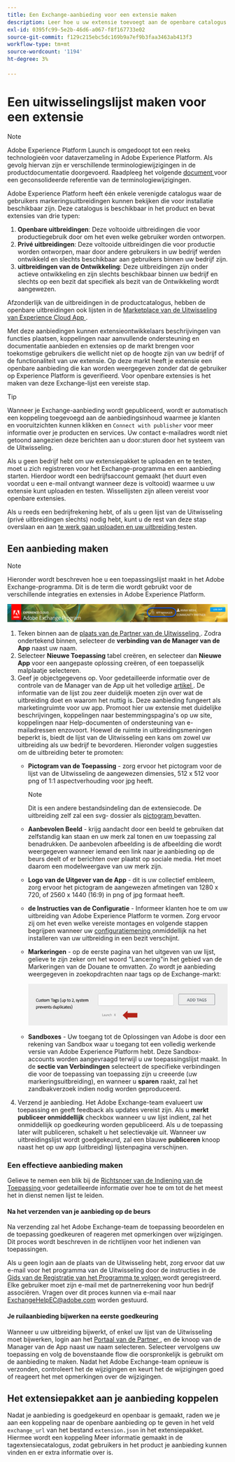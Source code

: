```yaml
---
title: Een Exchange-aanbieding voor een extensie maken
description: Leer hoe u uw extensie toevoegt aan de openbare catalogus in Adobe Experience Platform.
exl-id: 0395fc99-5e2b-46d6-a067-f8f167733e02
source-git-commit: f129c215ebc5dc169b9a7ef9b3faa3463ab413f3
workflow-type: tm+mt
source-wordcount: '1194'
ht-degree: 3%

---
```


# Een uitwisselingslijst maken voor een extensie

>[!NOTE]
>
>Adobe Experience Platform Launch is omgedoopt tot een reeks technologieën voor dataverzameling in Adobe Experience Platform.  Als gevolg hiervan zijn er verschillende terminologiewijzigingen in de productdocumentatie doorgevoerd. Raadpleeg het volgende [ document ](../../term-updates.md) voor een geconsolideerde referentie van de terminologiewijzigingen.

Adobe Experience Platform heeft één enkele verenigde catalogus waar de gebruikers markeringsuitbreidingen kunnen bekijken die voor installatie beschikbaar zijn. Deze catalogus is beschikbaar in het product en bevat extensies van drie typen:

1. **Openbare uitbreidingen**: Deze voltooide uitbreidingen die voor productiegebruik door om het even welke gebruiker worden ontworpen.
1. **Privé uitbreidingen**: Deze voltooide uitbreidingen die voor productie worden ontworpen, maar door andere gebruikers in uw bedrijf werden ontwikkeld en slechts beschikbaar aan gebruikers binnen uw bedrijf zijn.
1. **uitbreidingen van de Ontwikkeling**: Deze uitbreidingen zijn onder actieve ontwikkeling en zijn slechts beschikbaar binnen uw bedrijf en slechts op een bezit dat specifiek als bezit van de Ontwikkeling wordt aangewezen.

Afzonderlijk van de uitbreidingen in de productcatalogus, hebben de openbare uitbreidingen ook lijsten in de [ Marketplace van de Uitwisseling van Experience Cloud App ](https://exchange.adobe.com/apps/browse/ec).

Met deze aanbiedingen kunnen extensieontwikkelaars beschrijvingen van functies plaatsen, koppelingen naar aanvullende ondersteuning en documentatie aanbieden en extensies op de markt brengen voor toekomstige gebruikers die wellicht niet op de hoogte zijn van uw bedrijf of de functionaliteit van uw extensie. Op deze markt heeft je extensie een openbare aanbieding die kan worden weergegeven zonder dat de gebruiker op Experience Platform is geverifieerd. Voor openbare extensies is het maken van deze Exchange-lijst een vereiste stap.

>[!TIP]
>
>Wanneer je Exchange-aanbieding wordt gepubliceerd, wordt er automatisch een koppeling toegevoegd aan de aanbiedingsinhoud waarmee je klanten en vooruitzichten kunnen klikken en `Connect with publisher` voor meer informatie over je producten en services. Uw contact e-mailadres wordt niet getoond aangezien deze berichten aan u door:sturen door het systeem van de Uitwisseling.

Als u geen bedrijf hebt om uw extensiepakket te uploaden en te testen, moet u zich registreren voor het Exchange-programma en een aanbieding starten. Hierdoor wordt een bedrijfsaccount gemaakt (het duurt even voordat u een e-mail ontvangt wanneer deze is voltooid) waarmee u uw extensie kunt uploaden en testen. Wissellijsten zijn alleen vereist voor openbare extensies.

Als u reeds een bedrijfrekening hebt, of als u geen lijst van de Uitwisseling (privé uitbreidingen slechts) nodig hebt, kunt u de rest van deze stap overslaan en aan [ te werk gaan uploaden en uw uitbreiding ](./upload-and-test.md) testen.

## Een aanbieding maken

>[!NOTE]
>
>Hieronder wordt beschreven hoe u een toepassingslijst maakt in het Adobe Exchange-programma. Dit is de term die wordt gebruikt voor de verschillende integraties en extensies in Adobe Experience Platform.

![ de verbindingsplaats van de Manager van de Experience Cloud App ](../images/getting-started/app-mgr-link.png)

1. Teken binnen aan de [ plaats van de Partner van de Uitwisseling ](https://partners.adobe.com/exchangeprogram/experiencecloud). Zodra ondertekend binnen, selecteer de **verbinding van de Manager van de App** naast uw naam.
1. Selecteer **Nieuwe Toepassing** tabel creëren, en selecteer dan **Nieuwe App** voor een aangepaste oplossing creëren, of een toepasselijk malplaatje selecteren.
1. Geef je objectgegevens op. Voor gedetailleerde informatie over de controle van de Manager van de App uit het volledige [ artikel ](https://adobeexchangeec.zendesk.com/hc/en-us/articles/360024197931). De informatie van de lijst zou zeer duidelijk moeten zijn over wat de uitbreiding doet en waarom het nuttig is. Deze aanbieding fungeert als marketingruimte voor uw app. Promoot hier uw extensie met duidelijke beschrijvingen, koppelingen naar bestemmingspagina&#39;s op uw site, koppelingen naar Help-documenten of ondersteuning van e-mailadressen enzovoort. Hoewel de ruimte in uitbreidingsmeningen beperkt is, biedt de lijst van de Uitwisseling een kans om zowel uw uitbreiding als uw bedrijf te bevorderen. Hieronder volgen suggesties om de uitbreiding beter te promoten:
   - **Pictogram van de Toepassing** - zorg ervoor het pictogram voor de lijst van de Uitwisseling de aangewezen dimensies, 512 x 512 voor png of 1:1 aspectverhouding voor jpg heeft.

     >[!NOTE]
     >
     >Dit is een andere bestandsindeling dan de extensiecode. De uitbreiding zelf zal een svg- dossier als [ pictogram ](../manifest.md) bevatten.

   - **Aanbevolen Beeld** - krijg aandacht door een beeld te gebruiken dat zelfstandig kan staan en uw merk zal tonen en uw toepassing zal benadrukken. De aanbevolen afbeelding is de afbeelding die wordt weergegeven wanneer iemand een link naar je aanbieding op de beurs deelt of er berichten over plaatst op sociale media. Het moet daarom een modelweergave van uw merk zijn.
   - **Logo van de Uitgever van de App** - dit is uw collectief embleem, zorg ervoor het pictogram de aangewezen afmetingen van 1280 x 720, of 2560 x 1440 (16:9) in png of jpg formaat heeft.
   - **de Instructies van de Configuratie** - Informeer klanten hoe te om uw uitbreiding van Adobe Experience Platform te vormen. Zorg ervoor zij om het even welke vereiste montages en volgende stappen begrijpen wanneer uw [ configuratiemening ](../configuration.md) onmiddellijk na het installeren van uw uitbreiding in een bezit verschijnt.
   - **Markeringen** - op de eerste pagina van het uitgeven van uw lijst, gelieve te zijn zeker om het woord &quot;Lancering&quot;in het gebied van de Markeringen van de Douane te omvatten. Zo wordt je aanbieding weergegeven in zoekopdrachten naar tags op de Exchange-markt:

     ![](../images/getting-started/custom-tags.jpg)
   - **Sandboxes** - Uw toegang tot de Oplossingen van Adobe is door een rekening van Sandbox waar u toegang tot een volledig werkende versie van Adobe Experience Platform hebt. Deze Sandbox-accounts worden aangevraagd terwijl u uw toepassingslijst maakt. In de **sectie van Verbindingen** selecteert de specifieke verbindingen die voor de toepassing van toepassing zijn u creeerde (uw markeringsuitbreiding), en wanneer u **sparen** raakt, zal het zandbakverzoek indien nodig worden geproduceerd.
1. Verzend je aanbieding. Het Adobe Exchange-team evalueert uw toepassing en geeft feedback als updates vereist zijn. Als u **merkt publiceer onmiddellijk** checkbox wanneer u uw lijst indient, zal het onmiddellijk op goedkeuring worden gepubliceerd. Als u de toepassing later wilt publiceren, schakelt u het selectievakje uit. Wanneer uw uitbreidingslijst wordt goedgekeurd, zal een blauwe **publiceren** knoop naast het op uw app (uitbreiding) lijstenpagina verschijnen.

### Een effectieve aanbieding maken

Gelieve te nemen een blik bij de [ Richtsnoer van de Indiening van de Toepassing ](https://partners.adobe.com/exchangeprogram/experiencecloud/build/ec-exchange.html) voor gedetailleerde informatie over hoe te om tot de het meest het in dienst nemen lijst te leiden.

#### Na het verzenden van je aanbieding op de beurs

Na verzending zal het Adobe Exchange-team de toepassing beoordelen en de toepassing goedkeuren of reageren met opmerkingen over wijzigingen. Dit proces wordt beschreven in de richtlijnen voor het indienen van toepassingen.

Als u geen login aan de plaats van de Uitwisseling hebt, zorg ervoor dat uw e-mail voor het programma van de Uitwisseling door de instructies in de [ Gids van de Registratie van het Programma te volgen ](https://partners.adobe.com/content/mcp/us/en/home/reg-guide.html) wordt geregistreerd. Elke gebruiker moet zijn e-mail met de partnerrekening voor hun bedrijf associëren. Vragen over dit proces kunnen via e-mail naar <ExchangeHelpEC@adobe.com> worden gestuurd.

#### Je ruilaanbieding bijwerken na eerste goedkeuring

Wanneer u uw uitbreiding bijwerkt, of enkel uw lijst van de Uitwisseling moet bijwerken, login aan het [ Portaal van de Partner ](https://partners.adobe.com/exchangeprogram/experiencecloud), en de knoop van de Manager van de App naast uw naam selecteren. Selecteer vervolgens uw toepassing en volg de bovenstaande flow die oorspronkelijk is gebruikt om de aanbieding te maken. Nadat het Adobe Exchange-team opnieuw is verzonden, controleert het de wijzigingen en keurt het de wijzigingen goed of reageert het met opmerkingen over de wijzigingen.

## Het extensiepakket aan je aanbieding koppelen

Nadat je aanbieding is goedgekeurd en openbaar is gemaakt, raden we je aan een koppeling naar de openbare aanbieding op te geven in het veld `exchange_url` van het bestand `extension.json` in het extensiepakket.  Hiermee wordt een koppeling Meer informatie gemaakt in de tagextensiecatalogus, zodat gebruikers in het product je aanbieding kunnen vinden en er extra informatie over is.
